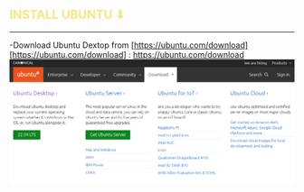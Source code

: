 <h2 style="color:#F7E684"> <b> INSTALL UBUNTU ⬇ </b> </h2>

---
-Download Ubuntu Dextop from [https://ubuntu.com/download]
[https://ubuntu.com/download] : https://ubuntu.com/download
![](git/ubuntu22.04.png)
